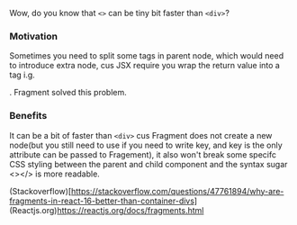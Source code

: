 Wow, do you know that ```<>``` can be tiny bit faster than ```<div>```?


### Motivation

Sometimes you need to split some tags in parent node, which would need to introduce extra node,
cus JSX require you wrap the return value into a tag i.g. <div>. Fragment solved this problem. 
 
### Benefits
It can be a bit of faster than ```<div>``` cus Fragment does not create a new node(but you still need to use <Fragment> if you need to write key, and key is the only attribute can be passed to Fragement), 
it also won't break some specifc CSS styling between the parent and child component and the syntax sugar <></> is more readable.
  
  
  
  (Stackoverflow)[https://stackoverflow.com/questions/47761894/why-are-fragments-in-react-16-better-than-container-divs]
  (Reactjs.org)https://reactjs.org/docs/fragments.html

